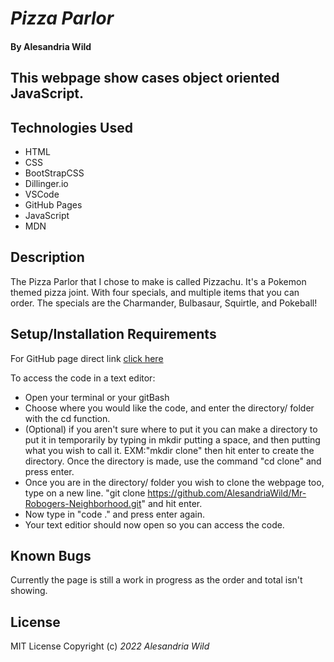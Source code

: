 # _Pizza Parlor_

#### By Alesandria Wild

## This webpage show cases object oriented JavaScript.

## Technologies Used

* HTML
* CSS
* BootStrapCSS
* Dillinger.io
* VSCode
* GitHub Pages
* JavaScript
* MDN 

## Description

The Pizza Parlor that I chose to make is called Pizzachu. It's a Pokemon themed pizza joint. With four specials, and multiple items that you can order. The specials are the Charmander, Bulbasaur, Squirtle, and Pokeball!

## Setup/Installation Requirements

For GitHub page direct link [click here](https://alesandriawild.github.io/PizzaParlor/)

To access the code in a text editor:

* Open your terminal or your gitBash
* Choose where you would like the code, and enter the directory/ folder with the cd function.
* (Optional) if you aren't sure where to put it you can make a directory to put it in temporarily by typing in mkdir putting a space, and then putting what you wish to call it. EXM:"mkdir clone" then hit enter to create the directory. Once the directory is made, use the command "cd clone" and press enter.
* Once you are in the directory/ folder you wish to clone the webpage too, type on a new line. "git clone https://github.com/AlesandriaWild/Mr-Robogers-Neighborhood.git" and hit enter.
* Now type in "code ." and press enter again.
* Your text editior should now open so you can access the code.

## Known Bugs

Currently the page is still a work in progress as the order and total isn't showing.

## License
 MIT License
Copyright (c) _2022_ _Alesandria Wild_